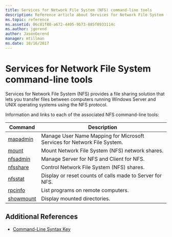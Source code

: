 ```yaml
---
title: Services for Network File System (NFS) command-line tools
description: Reference article about Services for Network File System (NFS) command-line tools
ms.topic: reference
ms.assetid: 06c81f88-a672-4405-9b73-085f8933114c
ms.author: jgerend
author: JasonGerend
manager: mtillman
ms.date: 10/16/2017
---
```


# Services for Network File System command-line tools

Services for Network File System (NFS) provides a file sharing solution that lets you transfer files between computers running Windows Server and UNIX operating systems using the NFS protocol.

Information and links to each of the associated NFS command-line tools:

| Command | Description |
|--|--|
| [mapadmin](mapadmin.md) | Manage User Name Mapping for Microsoft Services for Network File System. |
| [mount](mount.md) | Mount Network File System (NFS) network shares. |
| [nfsadmin](nfsadmin.md) | Manage Server for NFS and Client for NFS. |
| [nfsshare](nfsshare.md) | Control Network File System (NFS) shares. |
| [nfsstat](nfsstat.md) | Display or reset counts of calls made to Server for NFS. |
| [rpcinfo](rpcinfo.md) | List programs on remote computers. |
| [showmount](showmount.md) | Display mounted directories. |

## Additional References

- [Command-Line Syntax Key](command-line-syntax-key.md)